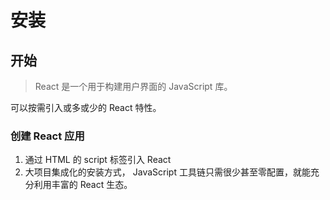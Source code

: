 # 安装

## 开始

> React 是一个用于构建用户界面的 JavaScript 库。

可以按需引入或多或少的 React 特性。
### 创建 React 应用
1. 通过 HTML 的 script 标签引入 React
2. 大项目集成化的安装方式， JavaScript 工具链只需很少甚至零配置，就能充分利用丰富的 React 生态。